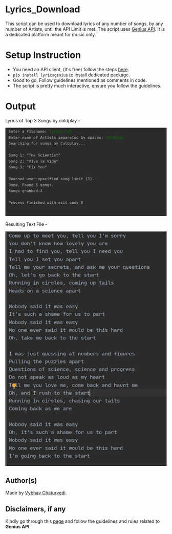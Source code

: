 # Lyrics_Download

This script can be used to download lyrics of any number of songs, by any number of Artists, until the API Limit is met.
The script uses [Genius API](https://docs.genius.com/). It is a dedicated platform meant for music only.

# Setup Instruction

- You need an API client, (it's free) follow the steps [here](https://docs.genius.com/).
- `pip install lyricsgenius` to install dedicated package.
- Good to go, Follow guidelines mentioned as comments in code.
- The script is pretty much interactive, ensure you follow the guidelines. 

# Output

Lyrics of Top 3 Songs by coldplay - 

![](img/lyrics.PNG)

Resulting Text File - 

![](img/result.PNG)

## Author(s)  
  
Made by [Vybhav Chaturvedi](https://www.linkedin.com/in/vybhav-chaturvedi-0ba82614a/).

## Disclaimers, if any

Kindly go through this [page](https://genius.com/static/terms) and follow the guidelines and rules related to **Genius API**.